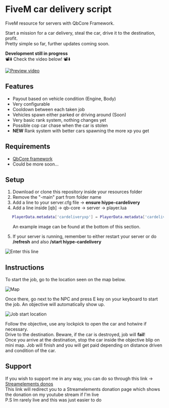 # FiveM car delivery script

FiveM resource for servers with QbCore Framework.

Start a mission for a car delivery, steal the car, drive it to the destination, profit.<br>
Pretty simple so far, further updates coming soon.

**Development still in progress**<br>
📽️⬇️ Check the video below! 📽️⬇️

[![Preview video](https://i.imgur.com/gJTgDYv.jpg)](http://www.youtube.com/watch?v=MU_RDg1ahBc "FiveM QBCore Car Delivery FREE Script")

## Features

- Payout based on vehicle condition (Engine, Body)
- Very configurable
- Cooldown between each taken job
- Vehicles spawn either parked or driving around (Soon)
- Very basic rank system, nothing changes yet
- Possible cop car chase when the car is stolen
- **NEW** Rank system with better cars spawning the more xp you get

## Requirements

- [QbCore framework](https://github.com/qbcore-framework)
- Could be more soon...

## Setup

1. Download or clone this repository inside your resources folder
2. Remove the "-main" part from folder name
3. Add a line to your server.cfg file -> **ensure hiype-cardelivery**
4. Add a line inside [qb] -> qb-core -> server -> player.lua

```lua
   PlayerData.metadata['cardeliveryxp'] = PlayerData.metadata['cardeliveryxp'] or 0
```

&nbsp;&nbsp;&nbsp;&nbsp;&nbsp;&nbsp;An example image can be found at the bottom of this section.<br>

5. If your server is running, remember to either restart your server or do **/refresh** and also **/start hiype-cardelivery**

![Enter this line](https://i.imgur.com/hae5hLd.png)

## Instructions

To start the job, go to the location seen on the map below.

![Map](https://i.imgur.com/4xeQvGS.png)

Once there, go next to the NPC and press E key on your keyboard to start the job. An objective will automatically show up.

![Job start location](https://i.imgur.com/b4coTdR.png)

Follow the objective, use any lockpick to open the car and hotwire if necessary.<br>
Drive to the destination. Beware, if the car is destroyed, job will **fail**!<br>
Once you arrive at the destination, stop the car inside the objective blip on mini map. Job will finish and you will get paid depending on distance driven and condition of the car.

## Support

If you wish to support me in any way, you can do so through this link -> [Streamelements donos](https://streamelements.com/hiype/tip)<br>
This link will redirect you to a Streamelements donation page which shows the donation on my youtube stream if I'm live<br>
P.S Im rarely live and this was just easier to do
